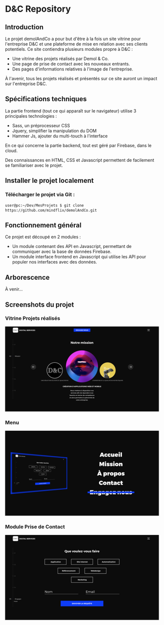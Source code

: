 # D&amp;C Repository

## Introduction
Le projet demolAndCo a pour but d'être à la fois un site vitrine pour l'entreprise D&amp;C et une plateforme de mise en relation avec ses clients potentiels.
Ce site contiendra plusieurs modules propre à D&amp;C :
- Une vitrine des projets réalisés par Demol &amp; Co.
- Une page de prise de contact avec les nouveaux entrants.
- Des pages d'informations relatives à l'image de l'entreprise.

À l'avenir, tous les projets réalisés et présentés sur ce site auront un impact sur l'entreprise D&amp;C.

## Spécifications techniques

La partie frontend (tout ce qui apparaît sur le navigateur) utilise 3 principales technologies :
- Sass, un préprocesseur CSS
- Jquery, simplifier la manipulation du DOM
- Hammer Js, ajouter du multi-touch à l'interface

En ce qui concerne la partie backend, tout est géré par Firebase, dans le cloud.  

Des connaissances en HTML, CSS et Javascript permettent de facilement se familiariser avec le projet.

## Installer le projet localement
### Télécharger le projet via Git :
```console
user@pc:~/Dev/MesProjets $ git clone https://github.com/mindflix/demolAndCo.git
```

## Fonctionnement général
Ce projet est découpé en 2 modules :
- Un module contenant des API en Javascript, permettant de communiquer avec la base de données Firebase.
- Un module interface frontend en Javascript qui utilise les API pour populer nos interfaces avec des données.

## Arborescence
À venir...

## Screenshots du projet
### Vitrine Projets réalisés
![Mission](https://github.com/mindflix/demolAndCo/blob/main/assets/img/screenshots/mission.png?raw=true)
### Menu
![Request](https://github.com/mindflix/demolAndCo/blob/main/assets/img/screenshots/menu.png?raw=true)
### Module Prise de Contact
![Request](https://github.com/mindflix/demolAndCo/blob/main/assets/img/screenshots/request.png?raw=true)
